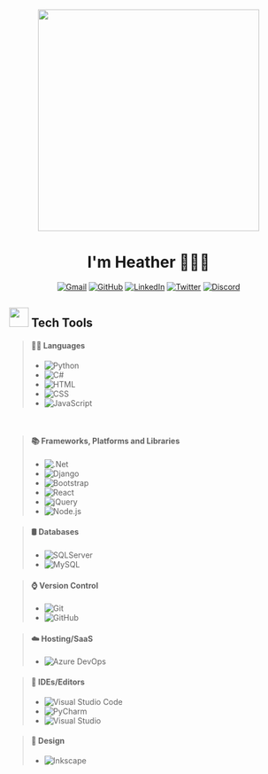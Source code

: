
<p align="center"> 
<br>
<img src="https://media1.giphy.com/media/1es0suLtBMuZcRBtvl/giphy.gif?cid=790b7611a8f7069df11ad54a1f5b9340d0e0cb46be0ff52d&rid=giphy.gif&ct=ts" width="400">
<br>
</p>
	
<h1 align="center">	
I'm Heather 👩🏼‍💻
</h1>

<p align="center">
<a href="mailto:theheatherloop@gmail.com"><img img src="https://img.shields.io/badge/gmail-%23EA4335.svg?style=plastic&logo=gmail&logoColor=white" alt="Gmail"/></a>
<a href="https://github.com/theheatherloop"><img src="https://img.shields.io/badge/github-%23181717.svg?style=plastic&logo=github&logoColor=white" alt="GitHub"/></a>
<a href="https://www.linkedin.com/in/theheatherloop/"><img src="https://img.shields.io/badge/linkedin-%230A66C2.svg?style=plastic&logo=linkedin&logoColor=white" alt="LinkedIn"/></a>
<a href="https://twitter.com/theheatherloop"><img src="https://img.shields.io/badge/twitter-%231DA1F2.svg?style=plastic&logo=twitter&logoColor=white" alt="Twitter"/></a>
<a href="https://www.discord.com/users/theheatherloop#1568"><img src="https://img.shields.io/badge/Discord-5865F2?style=plastic&logo=discord&logoColor=white"alt="Discord"/></a>
</p>

<h2>
<img src="https://media1.giphy.com/media/jSKBmKkvo2dPQQtsR1/giphy.gif?cid=790b7611e0c1743021340a978e2e686904030ef45c2bda18&rid=giphy.gif&ct=s" width="35"> Tech Tools
</h2>

> #### 👩‍💻 Languages
>
> - ![Python](https://img.shields.io/badge/Python-FFD43B?style=for-the-badge&logo=python&logoColor=blue)&nbsp;
> - ![C#](https://img.shields.io/badge/C%23-239120?style=for-the-badge&logo=c-sharp&logoColor=white)&nbsp;
> - ![HTML](https://img.shields.io/badge/HTML5-E34F26?style=for-the-badge&logo=html5&logoColor=white)&nbsp;
> - ![CSS](https://img.shields.io/badge/CSS3-1572B6?style=for-the-badge&logo=css3&logoColor=white)&nbsp;
> - ![JavaScript](https://img.shields.io/badge/JavaScript-323330?style=for-the-badge&logo=javascript&logoColor=F7DF1E)&nbsp;

<br>

> #### 📚 Frameworks, Platforms and Libraries
>
> - ![.Net](https://img.shields.io/badge/.NET-5C2D91?style=for-the-badge&logo=.net&logoColor=white)&nbsp;
> - ![Django](https://img.shields.io/badge/django-%23092E20.svg?style=for-the-badge&logo=django&logoColor=white)&nbsp;
> - ![Bootstrap](https://img.shields.io/badge/bootstrap-%23563D7C.svg?style=for-the-badge&logo=bootstrap&logoColor=white)&nbsp;
> - ![React](https://img.shields.io/badge/React-20232A?style=for-the-badge&logo=react&logoColor=61DAFB)&nbsp;
> - ![jQuery](https://img.shields.io/badge/jQuery-0769AD?style=for-the-badge&logo=jquery&logoColor=white)&nbsp;
> - ![Node.js](https://img.shields.io/badge/Node.js-339933?style=for-the-badge&logo=nodedotjs&logoColor=white)&nbsp;
>  

> #### 🛢️ Databases
>
> - ![SQLServer](https://img.shields.io/badge/Microsoft%20SQL%20Server-CC2927?style=for-the-badge&logo=microsoft%20sql%20server&logoColor=white)&nbsp;
> - ![MySQL](https://img.shields.io/badge/MySQL-005C84?style=for-the-badge&logo=mysql&logoColor=white)&nbsp;
> 

> #### ⌚ Version Control
>
> - ![Git](https://img.shields.io/badge/GIT-E44C30?style=for-the-badge&logo=git&logoColor=white)&nbsp;
> - ![GitHub](https://img.shields.io/badge/github-%23121011.svg?style=for-the-badge&logo=github&logoColor=white)&nbsp;
>

> #### ☁️ Hosting/SaaS
>
> - ![Azure DevOps](https://img.shields.io/badge/Azure_DevOps-0078D7?style=for-the-badge&logo=azure-devops&logoColor=white)&nbsp;
>

> #### 🧰 IDEs/Editors
>
> - ![Visual Studio Code](https://img.shields.io/badge/Visual_Studio_Code-0078D4?style=for-the-badge&logo=visual%20studio%20code&logoColor=white)&nbsp;
> - ![PyCharm](https://img.shields.io/badge/PyCharm-000000.svg?&style=for-the-badge&logo=PyCharm&logoColor=white)&nbsp;
> - ![Visual Studio](https://img.shields.io/badge/Visual_Studio-5C2D91?style=for-the-badge&logo=visual%20studio&logoColor=white)&nbsp;
>

> #### 🎨 Design
>
> - ![Inkscape](https://img.shields.io/badge/prettier-1A2C34?style=for-the-badge&logo=prettier&logoColor=F7BA3E)&nbsp;





